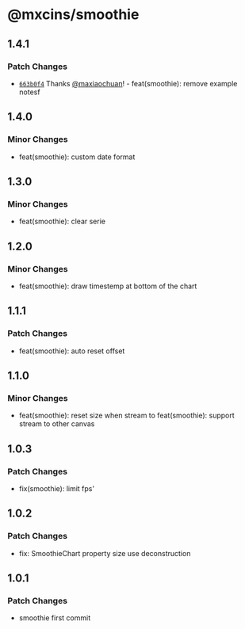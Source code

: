 # @mxcins/smoothie

## 1.4.1

### Patch Changes

- [`663b0f4`](https://github.com/maxiaochuan/mxcins/commit/663b0f49700862ea12d7c3378edd980a0807ee66) Thanks [@maxiaochuan](https://github.com/maxiaochuan)! - feat(smoothie): remove example notesf

## 1.4.0

### Minor Changes

- feat(smoothie): custom date format

## 1.3.0

### Minor Changes

- feat(smoothie): clear serie

## 1.2.0

### Minor Changes

- feat(smoothie): draw timestemp at bottom of the chart

## 1.1.1

### Patch Changes

- feat(smoothie): auto reset offset

## 1.1.0

### Minor Changes

- feat(smoothie): reset size when stream to
  feat(smoothie): support stream to other canvas

## 1.0.3

### Patch Changes

- fix(smoothie): limit fps'

## 1.0.2

### Patch Changes

- fix: SmoothieChart property size use deconstruction

## 1.0.1

### Patch Changes

- smoothie first commit
